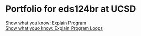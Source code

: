# Portfolio for eds124br at UCSD
[Show what you know: Explain Program](https://youtu.be/jmfJQ1qT-1s)<br>
[Show what youo know: Explain Program Loops](https://www.youtube.com/watch?v=VFdwm4OYlcI)<br>
